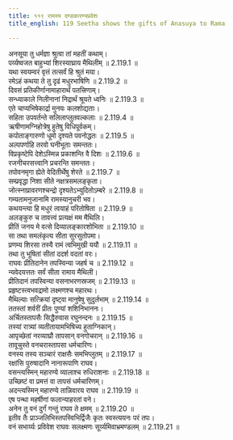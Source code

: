 ```yaml
---
title: ११९ रामस्य दण्डकारण्यप्रवेशः
title_english: 119 Seetha shows the gifts of Anasuya to Rama

---
```

<div class="audioEmbed"  caption="श्रीराम-हरिसीताराममूर्ति-घनपाठिभ्यां वचनम्" src="https://archive.org/download/Ramayana-recitation-Sriram-harisItArAmamUrti-Ghanapaati-v2/Kanda_2/Kanda_2_AYK-119-Ramasya_Dandakaranya_Praveshaha.mp3"></div>

अनसूया तु धर्मज्ञा श्रुत्वा तां महतीं कथाम्।  
पर्य्यष्वजत बाहुभ्यां शिरस्याघ्राय मैथिलीम् ॥ 2.119.1 ॥   
यथा स्वयम्वरं वृत्तं तत्सर्वं हि श्रुतं मया।  
रमेऽहं कथया ते तु दृढं मधुरभाषिणि ॥ 2.119.2 ॥   
दिवसं प्रतिकीर्णानामाहारार्थं पतत्त्रिणाम्।  
सन्ध्याकाले निलीनानां निद्रार्थं श्रूयते ध्वनिः ॥ 2.119.3 ॥   
एते चाप्यभिषेकार्द्रा मुनयः कलशोद्यताः।  
सहिता उपवर्तन्ते सलिलाप्लुतवल्कलाः ॥ 2.119.4 ॥   
ऋषीणामग्निहोत्रेषु हुतेषु विधिपूर्वकम्।  
कपोताङ्गारुणो धूमो दृश्यते पवनोद्धतः ॥ 2.119.5 ॥   
अल्पपर्णाहि तरवो घनीभूताः समन्ततः।  
विप्रकृष्टेपि देशेऽस्मिन्न प्रकाशन्ति वै दिशः ॥ 2.119.6 ॥   
रजनीचरसत्त्वानि प्रचरन्ति समन्ततः।  
तपोवनमृगा ह्येते वेदितीर्थेषु शेरते ॥ 2.119.7 ॥   
सम्प्रवृद्धा निशा सीते नक्षत्रसमलङ्कृता।  
जोत्स्नाप्रावरणश्चन्द्रो दृश्यतेऽभ्युदितोऽम्बरे ॥ 2.119.8 ॥   
गम्यतामनुजानामि रामस्यानुचरी भव।  
कथयन्त्या हि मधुरं त्वयाहं परितोषिता ॥ 2.119.9 ॥   
अलङ्कुरु च तावत्त्वं प्रत्यक्षं मम मैथिलि।  
प्रीतिं जनय मे वत्से दिव्यालङ्कारशोभिता ॥ 2.119.10 ॥   
सा तथा समलंकृत्य सीता सुरसुतोपमा।  
प्रणम्य शिरसा तस्यै रामं त्वभिमुखी ययौ ॥ 2.119.11 ॥   
तथा तु भूषितां सीतां ददर्श वदतां वरः।  
राघवः प्रीतिदानेन तपस्विन्या जहर्ष च ॥ 2.119.12 ॥   
न्यवेदयत्ततः सर्वं सीता रामाय मैथिली।  
प्रीतिदानं तपस्विन्या वसनाभरणस्रजम् ॥ 2.119.13 ॥   
प्रहृष्टस्त्वभवद्रामो लक्ष्मणश्च महारथः।  
मैथिल्याः सत्क्रियां दृष्ट्वा मानुषेषु सुदुर्लभाम् ॥ 2.119.14 ॥   
ततस्तां शर्वरीं प्रीतः पुण्यां शशिनिभाननः।  
अर्चितस्तापसैः सिद्धैरुवास रघुनन्दनः ॥ 2.119.15 ॥   
तस्यां रात्र्यां व्यतीतायामभिषिच्य हुताग्निकान्।  
आपृच्छेतां नरव्याघ्रौ तापसान् वनगोचरान् ॥ 2.119.16 ॥   
तावूचुस्ते वनचरास्तापसा धर्मचारिणः।  
वनस्य तस्य सञ्चारं राक्षसैः समभिप्लुतम् ॥ 2.119.17 ॥   
रक्षांसि पुरुषादानि नानारूपाणि राघव।  
वसन्त्यस्मिन् महारण्ये व्यालाश्च रुधिराशनाः ॥ 2.119.18 ॥   
उच्छिष्टं वा प्रमत्तं वा तापसं धर्मचारिणम्।  
अदन्त्यस्मिन् महारण्ये तान्निवारय राघव ॥ 2.119.19 ॥   
एष पन्था महर्षीणां फलान्याहरतां वने।  
अनेन तु वनं दुर्गं गन्तुं राघव ते क्षमम् ॥ 2.119.20 ॥   
इतीव तैः प्राञ्जलिभिस्तपस्विभिर्द्विजैः कृतः स्वस्त्ययनः परं तपः।  
वनं सभार्य्यः प्रविवेश राघवः सलक्ष्मणः सूर्य्यमिवाभ्रमण्डलम् ॥ 2.119.21 ॥   